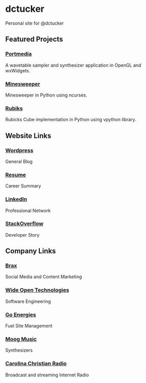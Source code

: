 # dctucker
Personal site for @dctucker

## Featured Projects

### [Portmedia](https://github.com/dctucker/Portmedia)

A wavetable sampler and synthesizer application in OpenGL and wxWidgets.

### [Minesweeper](https://github.com/dctucker/minesweeper)

Minesweeper in Python using ncurses.

### [Rubiks](https://github.com/dctucker/rubicks)

Rubicks Cube implementation in Python using vpython library.


## Website Links

### [Wordpress](//dctucker.wordpress.com)

General Blog

### [Resume](http://dctucker.com/resume.pdf)

Career Summary

### [LinkedIn](//www.linkedin.com/in/dcaseytucker)

Professional Network

### [StackOverflow](//stackoverflow.com/story/dctucker)

Developer Story


## Company Links

### [Brax](http://brax.io)

Social Media and Content Marketing

### [Wide Open Technologies](http://www.wideopentech.com)

Software Engineering

### [Go Energies](http://goenergies.com)

Fuel Site Management

### [Moog Music](http://www.moogmusic.com)

Synthesizers

### [Carolina Christian Radio](http://www.carolinachristianradio.com)

Broadcast and streaming Internet Radio
